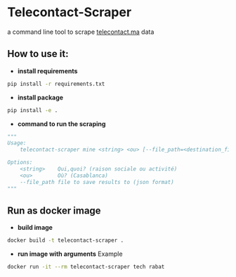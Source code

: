 # Telecontact-Scraper
a command line tool to scrape [telecontact.ma](https://www.telecontact.ma/) data

## How to use it:
* __install requirements__
```bash
pip install -r requirements.txt
```

* __install package__
```bash
pip install -e .
```

* __command to run the scraping__
```python
"""
Usage:
    telecontact-scraper mine <string> <ou> [--file_path=<destination_file>]

Options:
    <string>    Qui,quoi? (raison sociale ou activité)
    <ou>        Où? (Casablanca)   
    --file_path file to save results to (json format)
"""
```

## Run as docker image

* __build image__
```bash
docker build -t telecontact-scraper .
```

* __run image with arguments__
Example
```bash
docker run -it --rm telecontact-scraper tech rabat
```
